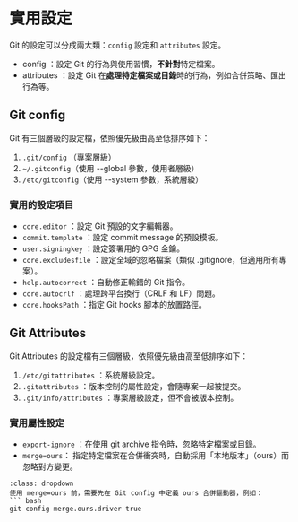 # 實用設定

Git 的設定可以分成兩大類：`config` 設定和 `attributes` 設定。

- config ：設定 Git 的行為與使用習慣，**不針對**特定檔案。
- attributes ：設定 Git 在**處理特定檔案或目錄**時的行為，例如合併策略、匯出行為等。

## Git config

Git 有三個層級的設定檔，依照優先級由高至低排序如下：

1. `.git/config` （專案層級）
2. `~/.gitconfig`（使用 --global 參數，使用者層級）
3. `/etc/gitconfig`（使用 --system 參數，系統層級）

### 實用的設定項目

- `core.editor` ：設定 Git 預設的文字編輯器。
- `commit.template` ：設定 commit message 的預設模板。
- `user.signingkey` ：設定簽署用的 GPG 金鑰。
- `core.excludesfile` ：設定全域的忽略檔案（類似 .gitignore，但適用所有專案）。
- `help.autocorrect` ：自動修正輸錯的 Git 指令。
- `core.autocrlf` ：處理跨平台換行（CRLF 和 LF）問題。
- `core.hooksPath` ：指定 Git hooks 腳本的放置路徑。

## Git Attributes

Git Attributes 的設定檔有三個層級，依照優先級由高至低排序如下：

1. `/etc/gitattributes` ：系統層級設定。
2. `.gitattributes` ：版本控制的屬性設定，會隨專案一起被提交。
3. `.git/info/attributes` ：專案層級設定，但不會被版本控制。

### 實用屬性設定

- `export-ignore` ：在使用 git archive 指令時，忽略特定檔案或目錄。
- `merge=ours`： 指定特定檔案在合併衝突時，自動採用「本地版本」（ours）而忽略對方變更。

```{warning}
:class: dropdown
使用 merge=ours 前，需要先在 Git config 中定義 ours 合併驅動器，例如：  
``` bash
git config merge.ours.driver true
```
